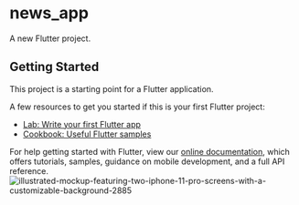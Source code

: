 # news_app

A new Flutter project.

## Getting Started

This project is a starting point for a Flutter application.

A few resources to get you started if this is your first Flutter project:

- [Lab: Write your first Flutter app](https://flutter.dev/docs/get-started/codelab)
- [Cookbook: Useful Flutter samples](https://flutter.dev/docs/cookbook)

For help getting started with Flutter, view our
[online documentation](https://flutter.dev/docs), which offers tutorials,
samples, guidance on mobile development, and a full API reference.
![illustrated-mockup-featuring-two-iphone-11-pro-screens-with-a-customizable-background-2885](https://user-images.githubusercontent.com/55793940/150621157-790f880c-1775-4420-9f39-ce9f8054b7a6.png)
